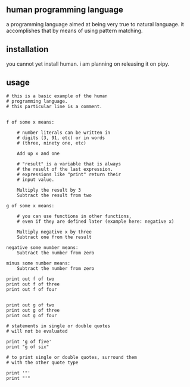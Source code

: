 ## human programming language
a programming language aimed at being very true to natural language. it accomplishes that by means of using pattern matching.

## installation
you cannot yet install human. i am planning on releasing it on pipy.

## usage

```
# this is a basic example of the human
# programming language. 
# this particular line is a comment.


f of some x means:

    # number literals can be written in
    # digits (3, 91, etc) or in words
    # (three, ninety one, etc)

    Add up x and one

    # "result" is a variable that is always
    # the result of the last expression.
    # expressions like "print" return their
    # input value.

    Multiply the result by 3
    Subtract the result from two

g of some x means:

    # you can use functions in other functions,
    # even if they are defined later (example here: negative x)

    Multiply negative x by three
    Subtract one from the result

negative some number means:
    Subtract the number from zero

minus some number means:
    Subtract the number from zero

print out f of two
print out f of three
print out f of four


print out g of two
print out g of three
print out g of four

# statements in single or double quotes 
# will not be evaluated

print 'g of five'
print "g of six"

# to print single or double quotes, surround them 
# with the other quote type

print '"'
print "'"
```